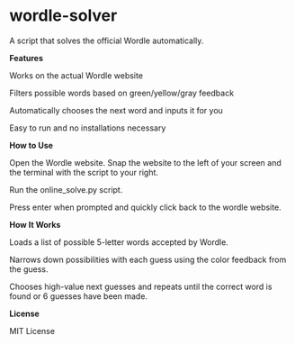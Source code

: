# wordle-solver

 
A script that solves the official Wordle automatically.


**Features**

Works on the actual Wordle website

Filters possible words based on green/yellow/gray feedback

Automatically chooses the next word and inputs it for you

Easy to run and no installations necessary


**How to Use**

Open the Wordle website.
 Snap the website to the left of your screen and the terminal with the script to your right.

Run the online_solve.py script.

Press enter when prompted and quickly click back to the wordle website.



**How It Works**

Loads a list of possible 5-letter words accepted by Wordle.

Narrows down possibilities with each guess using the color feedback from the guess.

Chooses high-value next guesses and repeats until the correct word is found or 6 guesses have been made.


**License**

MIT License
